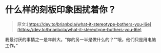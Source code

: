 # 什么样的刻板印象困扰着你？

> 原文:[https://dev.to/brianbola/what-it-stereotype-bothers-you-l6e](https://dev.to/brianbola/what-it-stereotype-bothers-you-l6e)

我最讨厌的事情之一是年龄大。“你的另一半是做什么的？”“哦，他们只是用电脑工作。”